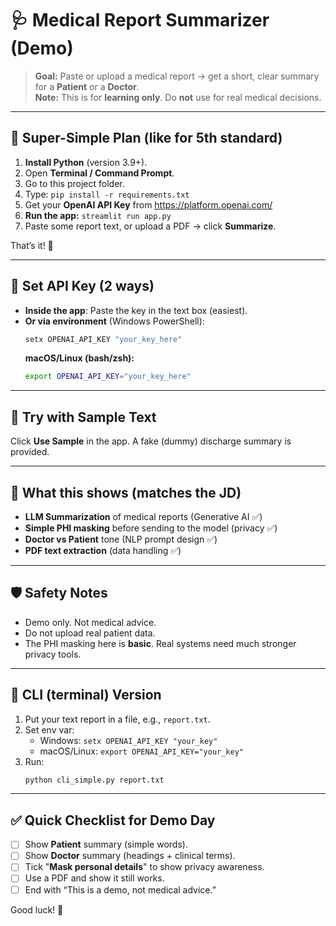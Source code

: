 # 🩺 Medical Report Summarizer (Demo)

> **Goal:** Paste or upload a medical report → get a short, clear summary for a **Patient** or a **Doctor**.  
> **Note:** This is for **learning only**. Do **not** use for real medical decisions.

---

## 🧒 Super-Simple Plan (like for 5th standard)

1. **Install Python** (version 3.9+).
2. Open **Terminal / Command Prompt**.
3. Go to this project folder.
4. Type: `pip install -r requirements.txt`
5. Get your **OpenAI API Key** from https://platform.openai.com/
6. **Run the app:** `streamlit run app.py`
7. Paste some report text, or upload a PDF → click **Summarize**.

That’s it! 🎉

---

## 🔑 Set API Key (2 ways)

- **Inside the app**: Paste the key in the text box (easiest).  
- **Or via environment** (Windows PowerShell):
  ```powershell
  setx OPENAI_API_KEY "your_key_here"
  ```
  **macOS/Linux (bash/zsh):**
  ```bash
  export OPENAI_API_KEY="your_key_here"
  ```

---

## 🧪 Try with Sample Text

Click **Use Sample** in the app. A fake (dummy) discharge summary is provided.

---

## 🧠 What this shows (matches the JD)

- **LLM Summarization** of medical reports (Generative AI ✅)
- **Simple PHI masking** before sending to the model (privacy ✅)
- **Doctor vs Patient** tone (NLP prompt design ✅)
- **PDF text extraction** (data handling ✅)

---

## 🛡️ Safety Notes

- Demo only. Not medical advice.
- Do not upload real patient data.
- The PHI masking here is **basic**. Real systems need much stronger privacy tools.

---

## 🧰 CLI (terminal) Version

1. Put your text report in a file, e.g., `report.txt`.
2. Set env var:  
   - Windows: `setx OPENAI_API_KEY "your_key"`  
   - macOS/Linux: `export OPENAI_API_KEY="your_key"`
3. Run:  
   ```bash
   python cli_simple.py report.txt
   ```

---

## ✅ Quick Checklist for Demo Day

- [ ] Show **Patient** summary (simple words).  
- [ ] Show **Doctor** summary (headings + clinical terms).  
- [ ] Tick "**Mask personal details**" to show privacy awareness.  
- [ ] Use a PDF and show it still works.  
- [ ] End with “This is a demo, not medical advice.”

Good luck! 🚀
